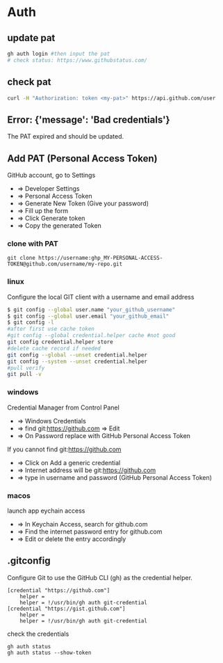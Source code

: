 # Auth

## update pat
```sh
gh auth login #then input the pat
# check status: https://www.githubstatus.com/
```

## check pat
```sh
curl -H "Authorization: token <my-pat>" https://api.github.com/user
```

## Error: {'message': 'Bad credentials'}
The PAT expired and should be updated.

## Add PAT (Personal Access Token)
GitHub account, go to Settings
* => Developer Settings
* => Personal Access Token
* => Generate New Token (Give your password)
* => Fill up the form
* => Click Generate token
* => Copy the generated Token

### clone with PAT
```
git clone https://username:ghp_MY-PERSONAL-ACCESS-TOKEN@github.com/username/my-repo.git
```

### linux
Configure the local GIT client with a username and email address
```bash
$ git config --global user.name "your_github_username"
$ git config --global user.email "your_github_email"
$ git config -l
#after first use cache token
#git config --global credential.helper cache #not good
git config credential.helper store
#delete cache record if needed
git config --global --unset credential.helper
git config --system --unset credential.helper
#pull verify
git pull -v
```
### windows
Credential Manager from Control Panel
* => Windows Credentials
* => find git:https://github.com => Edit
* => On Password replace with GitHub Personal Access Token

If you cannot find git:https://github.com
* => Click on Add a generic credential
* => Internet address will be git:https://github.com
* => type in username and password (GitHub Personal Access Token)

### macos
launch app eychain access
* => In Keychain Access, search for github.com
* => Find the internet password entry for github.com
* => Edit or delete the entry accordingly

## .gitconfig
Configure Git to use the GitHub CLI (gh) as the credential helper.
```
[credential "https://github.com"]
	helper =
	helper = !/usr/bin/gh auth git-credential
[credential "https://gist.github.com"]
	helper =
	helper = !/usr/bin/gh auth git-credential
```

check the credentials
```
gh auth status
gh auth status --show-token
```
